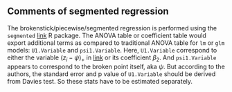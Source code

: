 
## Comments of segmented regression

The brokenstick/piecewise/segmented regression is performed using the `segmented` [link](https://cran.r-project.org/web/packages/segmented/index.html) R package. The ANOVA table or coefficient table would export additional terms as compared to traditional ANOVA table for `lm` or `glm` models: `U1.Variable` and `psi1.Variable`. Here, `U1.Variable` correspond to either the variable $(z_i - \psi)_+$ in [link](https://www.r-project.org/doc/Rnews/Rnews_2008-1.pdf) or its coefficient $\beta_2$. And `psi1.Variable` appears to correspond to the broken point itself, aka $\psi$. But according to the authors, the standard error and p value of `U1.Variable` should be derived from Davies test. So these stats have to be estimated separately.